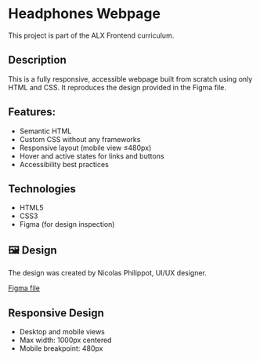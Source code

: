# Headphones Webpage

This project is part of the ALX Frontend curriculum.

##  Description

This is a fully responsive, accessible webpage built from scratch using only HTML and CSS. It reproduces the design provided in the Figma file.

## Features:
- Semantic HTML
- Custom CSS without any frameworks
- Responsive layout (mobile view ≤480px)
- Hover and active states for links and buttons
- Accessibility best practices

##  Technologies
- HTML5
- CSS3
- Figma (for design inspection)

## 🖼 Design
The design was created by Nicolas Philippot, UI/UX designer.

[Figma file](https://savanna.alxafrica.com/rltoken/LLIeb837T4Ul-rRPZve39w)

##  Responsive Design
- Desktop and mobile views
- Max width: 1000px centered
- Mobile breakpoint: 480px



